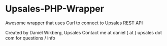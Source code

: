 # Upsales-PHP-Wrapper
Awesome wrapper that uses Curl to connect to Upsales REST API


Created by Daniel Wikberg, Upsales
Contact me at daniel ( at ) upsales dot com for questions / info

